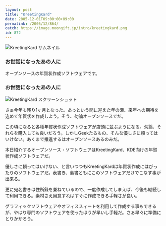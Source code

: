 ```yaml
---
layout: post
title: "KreetingKard"
date: 2005-12-01T09:00:00+09:00
permalink: /2005/12/864/
catch: https://image.moongift.jp/intro/kreetingkard.png
id: 872
---
```

 ![KreetingKard サムネイル](https://image.moongift.jp/intro/kreetingkard.s.png "KreetingKard サムネイル")
  

### お世話になったあの人に
  
オープンソースの年賀状作成ソフトウェアです。  
<!--more-->  

### お世話になったあの人に
  

![KreetingKard スクリーンショット](https://image.moongift.jp/intro/kreetingkard.png "KreetingKard スクリーンショット")

  

さぁ今年も残り1ヶ月となった。あっという間に迎えた年の瀬、来年への期待を込めて年賀状を作成しよう。そう、勿論オープンソースでだ。

  

この頃になると各種年賀状作成ソフトウェアが店頭に並ぶようになる。勿論、それらを購入しても良いだろう。しかしGeekたるもの、そんな優しさに頼ってはいけない。あくまで推進するはオープンソースあるのみだ。

  

本日紹介するオープンソース・ソフトウェアはKreetingKard、KDE向けの年賀状作成ソフトウェアだ。

  

優しさに頼ってはいけない、と言いつつもKreetingKardは年賀状作成にはぴったりのソフトウェアだ。表書き、裏書ともにこのソフトウェアだけでこなす事が出来る。

  

更に宛名書きは住所録を兼ねているので、一度作成してしまえば、今後も継続して利用できる。素材さえ用意すればすぐに作成できる手軽さが良い。

  

グラフィックソフトウェアやオフィススィートを利用して作成する事もできるが、やはり専門のソフトウェアを使ったほうが早いし手軽だ。さぁ早々に準備にとりかかろう。

